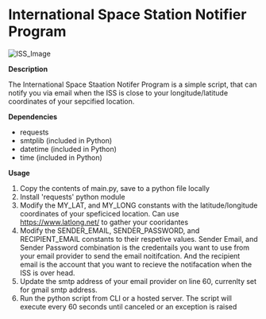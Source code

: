 # International Space Station Notifier Program

![ISS_Image](https://github.com/ashjorda/100-Days-Of-Code/assets/40682488/fb13e8ce-01b8-4e52-af26-64708a7cf761)

**Description**

The International Space Staation Notifer Program is a simple script, that can notify you via email when the ISS is
close to your longitude/latitude coordinates of your sepcified location. 

**Dependencies**

* requests <br>
* smtplib (included in Python) <br>
* datetime (included in Python) <br>
* time (included in Python) <br>

**Usage**

1. Copy the contents of main.py, save to a python file locally
2. Install 'requests' python module
3. Modify the MY_LAT, and MY_LONG constants with the latitude/longitude coordinates of your speficiced location. Can use https://www.latlong.net/ to gather your cooridantes
4. Modify the SENDER_EMAIL, SENDER_PASSWORD, and RECIPIENT_EMAIL constants to their respetive values. Sender Email, and Sender Password combination is the credentails you want
to use from your email provider to send the email noitifcation. And the recipient email is the account that you want to recieve the notifacation when the ISS is over head.
5. Update the smtp address of your email provider on line 60, currenlty set for gmail smtp address.
6. Run the python script from CLI or a hosted server. The script will execute every 60 seconds until canceled or an exception is raised
